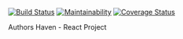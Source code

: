 [![Build Status](https://travis-ci.org/andela/ah-frontend-lannister.svg?branch=develop)](https://travis-ci.org/andela/ah-frontend-lannister)
 [![Maintainability](https://api.codeclimate.com/v1/badges/e553acc32d4ff3d09c5a/maintainability)](https://codeclimate.com/github/andela/ah-frontend-lannister/maintainability)
 [![Coverage Status](https://coveralls.io/repos/github/andela/ah-frontend-lannister/badge.svg?branch=develop)](https://coveralls.io/github/andela/ah-frontend-lannister?branch=develop)

 Authors Haven - React Project

